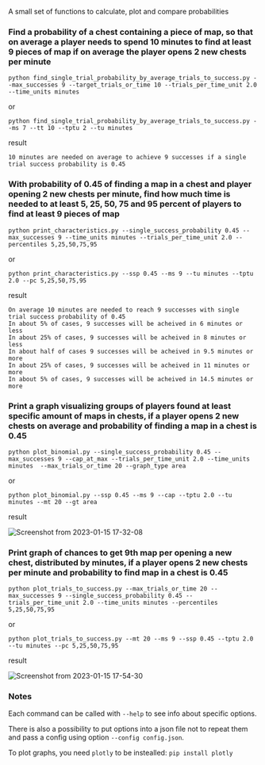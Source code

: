 A small set of functions to calculate, plot and compare probabilities

### Find a probability of a chest containing a piece of map, so that on average a player needs to spend 10 minutes to find at least 9 pieces of map if on average the player opens 2 new chests per minute

```
python find_single_trial_probability_by_average_trials_to_success.py --max_successes 9 --target_trials_or_time 10 --trials_per_time_unit 2.0 --time_units minutes
```

or

```
python find_single_trial_probability_by_average_trials_to_success.py --ms 7 --tt 10 --tptu 2 --tu minutes
```

result

```
10 minutes are needed on average to achieve 9 successes if a single trial success probability is 0.45
```

### With probability of 0.45 of finding a map in a chest and player opening 2 new chests per minute, find how much time is needed to at least 5, 25, 50, 75 and 95 percent of players to find at least 9 pieces of map

```
python print_characteristics.py --single_success_probability 0.45 --max_successes 9 --time_units minutes --trials_per_time_unit 2.0 --percentiles 5,25,50,75,95
```

or

```
python print_characteristics.py --ssp 0.45 --ms 9 --tu minutes --tptu 2.0 --pc 5,25,50,75,95
```

result

```
On average 10 minutes are needed to reach 9 successes with single trial success probability of 0.45
In about 5% of cases, 9 successes will be acheived in 6 minutes or less
In about 25% of cases, 9 successes will be acheived in 8 minutes or less
In about half of cases 9 successes will be acheived in 9.5 minutes or more
In about 25% of cases, 9 successes will be acheived in 11 minutes or more
In about 5% of cases, 9 successes will be acheived in 14.5 minutes or more
```

### Print a graph visualizing groups of players found at least specific amount of maps in chests, if a player opens 2 new chests on average and probability of finding a map in a chest is 0.45

```
python plot_binomial.py --single_success_probability 0.45 --max_successes 9 --cap_at_max --trials_per_time_unit 2.0 --time_units minutes  --max_trials_or_time 20 --graph_type area
```

or

```
python plot_binomial.py --ssp 0.45 --ms 9 --cap --tptu 2.0 --tu minutes --mt 20 --gt area
```

result

![Screenshot from 2023-01-15 17-32-08](https://user-images.githubusercontent.com/24990031/212554140-d02c7dd1-7225-4109-b7bf-bc3150609480.png)

### Print graph of chances to get 9th map per opening a new chest, distributed by minutes, if a player opens 2 new chests per minute and probability to find map in a chest is 0.45

```
python plot_trials_to_success.py --max_trials_or_time 20 --max_successes 9 --single_success_probability 0.45 --trials_per_time_unit 2.0 --time_units minutes --percentiles 5,25,50,75,95
```

or

```
python plot_trials_to_success.py --mt 20 --ms 9 --ssp 0.45 --tptu 2.0 --tu minutes --pc 5,25,50,75,95
```

result

![Screenshot from 2023-01-15 17-54-30](https://user-images.githubusercontent.com/24990031/212554792-723680d3-3cfb-48bb-8330-336f60cfa4fc.png)

### Notes

Each command can be called with `--help` to see info about specific options.

There is also a possibility to put options into a json file not to repeat them and pass a config using option `--config config.json`.

To plot graphs, you need `plotly` to be instealled: `pip install plotly`
